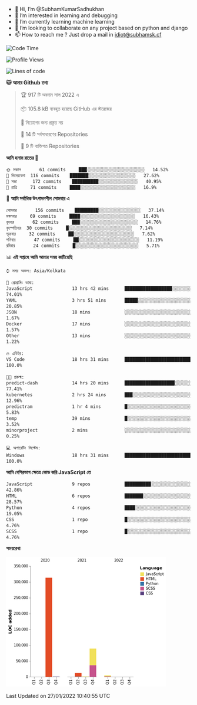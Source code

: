 - 👋 Hi, I’m @SubhamKumarSadhukhan
- 👀 I’m interested in learning and debugging
- 🌱 I’m currently learning machine learning
- 💞️ I’m looking to collaborate on any project based on python and django
- 📫 How to reach me ?
      Just drop a mail in idiot@subhamsk.cf

<!---
SubhamKumarSadhukhan/SubhamKumarSadhukhan is a ✨ special ✨ repository because its `README.md` (this file) appears on your GitHub profile.
You can click the Preview link to take a look at your changes.
--->


<!--START_SECTION:waka-->
![Code Time](http://img.shields.io/badge/Code%20Time-132%20hrs%2017%20mins-blue)

![Profile Views](http://img.shields.io/badge/%E0%A6%AA%E0%A7%8D%E0%A6%B0%E0%A7%8B%E0%A6%AB%E0%A6%BE%E0%A6%87%E0%A6%B2%20%E0%A6%A6%E0%A6%B0%E0%A7%8D%E0%A6%B6%E0%A6%A8-4-blue)

![Lines of code](https://img.shields.io/badge/%E0%A6%B9%E0%A7%8D%E0%A6%AF%E0%A6%BE%E0%A6%B2%E0%A7%8B%20%E0%A6%93%E0%A6%AF%E0%A6%BC%E0%A6%BE%E0%A6%B0%E0%A7%8D%E0%A6%B2%E0%A7%8D%E0%A6%A1%20%E0%A6%A5%E0%A7%87%E0%A6%95%E0%A7%87%20%E0%A6%86%E0%A6%AE%E0%A6%BF%20%E0%A6%B2%E0%A6%BF%E0%A6%96%E0%A7%87%E0%A6%9B%E0%A6%BF-420%20Thousand%20%E0%A6%95%E0%A7%8B%E0%A6%A1%E0%A7%87%E0%A6%B0%20%E0%A6%B2%E0%A6%BE%E0%A6%87%E0%A6%A8-blue)

**🐱 আমার Github তথ্য** 

> 🏆 917 টি অবদান সাল 2022 এ
 > 
> 📦 105.8 kB ব্যবহৃত হয়েছে GitHub এর স্টরেজের 
 > 
> 🚫 নিয়োগের জন্য প্রস্তুত নয়
 > 
> 📜 14 টি সর্বসাধারণের Repositories 
 > 
> 🔑 9 টি ব্যক্তিগত Repositories  
 > 
**আমি হলাম রাতের 🦉** 

```text
🌞 সকাল       61 commits     ███░░░░░░░░░░░░░░░░░░░░░░   14.52% 
🌆 দিনেরবেলা  116 commits    ███████░░░░░░░░░░░░░░░░░░   27.62% 
🌃 সন্ধা      172 commits    ██████████░░░░░░░░░░░░░░░   40.95% 
🌙 রাত্রি     71 commits     ████░░░░░░░░░░░░░░░░░░░░░   16.9%

```
📅 **আমি সর্বাধিক উৎপাদনশীল সোমবার এ** 

```text
সোমবার       156 commits    █████████░░░░░░░░░░░░░░░░   37.14% 
মঙ্গলবার     69 commits     ████░░░░░░░░░░░░░░░░░░░░░   16.43% 
বুধবার       62 commits     ███░░░░░░░░░░░░░░░░░░░░░░   14.76% 
বৃহস্পতিবার  30 commits     █░░░░░░░░░░░░░░░░░░░░░░░░   7.14% 
শুক্রবার     32 commits     ██░░░░░░░░░░░░░░░░░░░░░░░   7.62% 
শনিবার       47 commits     ██░░░░░░░░░░░░░░░░░░░░░░░   11.19% 
রবিবার       24 commits     █░░░░░░░░░░░░░░░░░░░░░░░░   5.71%

```


📊 **এই সপ্তাহে আমি আমার সময় কাটিয়েছি** 

```text
⌚︎ সময় অঞ্চল: Asia/Kolkata

💬 প্রোগ্রামিং ভাষা: 
JavaScript               13 hrs 42 mins      ██████████████████░░░░░░░   74.01% 
YAML                     3 hrs 51 mins       █████░░░░░░░░░░░░░░░░░░░░   20.85% 
JSON                     18 mins             ░░░░░░░░░░░░░░░░░░░░░░░░░   1.67% 
Docker                   17 mins             ░░░░░░░░░░░░░░░░░░░░░░░░░   1.57% 
Other                    13 mins             ░░░░░░░░░░░░░░░░░░░░░░░░░   1.22%

🔥 এডিটর: 
VS Code                  18 hrs 31 mins      █████████████████████████   100.0%

🐱‍💻 প্রকল্ম: 
predict-dash             14 hrs 20 mins      ███████████████████░░░░░░   77.41% 
kubernetes               2 hrs 24 mins       ███░░░░░░░░░░░░░░░░░░░░░░   12.96% 
predictram               1 hr 4 mins         █░░░░░░░░░░░░░░░░░░░░░░░░   5.83% 
temp                     39 mins             █░░░░░░░░░░░░░░░░░░░░░░░░   3.52% 
minorproject             2 mins              ░░░░░░░░░░░░░░░░░░░░░░░░░   0.25%

💻 অপারেটিং সিস্টেম: 
Windows                  18 hrs 31 mins      █████████████████████████   100.0%

```

**আমি বেশিরভাগ ক্ষেত্রে কোড করি JavaScript তে** 

```text
JavaScript               9 repos             ██████████░░░░░░░░░░░░░░░   42.86% 
HTML                     6 repos             ███████░░░░░░░░░░░░░░░░░░   28.57% 
Python                   4 repos             ████░░░░░░░░░░░░░░░░░░░░░   19.05% 
CSS                      1 repo              █░░░░░░░░░░░░░░░░░░░░░░░░   4.76% 
SCSS                     1 repo              █░░░░░░░░░░░░░░░░░░░░░░░░   4.76%

```


**সময়রেখা**

![Chart not found](https://raw.githubusercontent.com/SubhamKumarSadhukhan/SubhamKumarSadhukhan/main/charts/bar_graph.png) 


 Last Updated on 27/01/2022 10:40:55 UTC
<!--END_SECTION:waka-->

